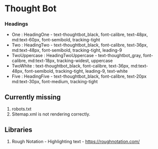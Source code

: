 # Thought Bot

### Headings
- One : HeadingOne - text-thoughtbot_black, font-calibre, text-48px, md:text-60px, font-semibold, tracking-tight
- Two : HeadingTwo - text-thoughtbot_black, font-calibre, text-36px, md:text-48px, font-semibold, tracking-tight, leading-9
- TwoUppercase : HeadingTwoUppercase - text-thoughtbot_gray, font-calibre, md:text-18px, tracking-widest, uppercase
- TwoWhite : text-thoughtbot_black, font-calibre, text-36px, md:text-48px, font-semibold, tracking-tight, leading-9, text-white
- Five : HeadingFive - text-thoughtbot_black, font-calibre, text-20px md:text-30px, font-medium, tracking-tight


## Currently missing
1. robots.txt
2. Sitemap.xml is not rendering correctly.

## Libraries
1. Rough Notation - Highlighting text - https://roughnotation.com/


